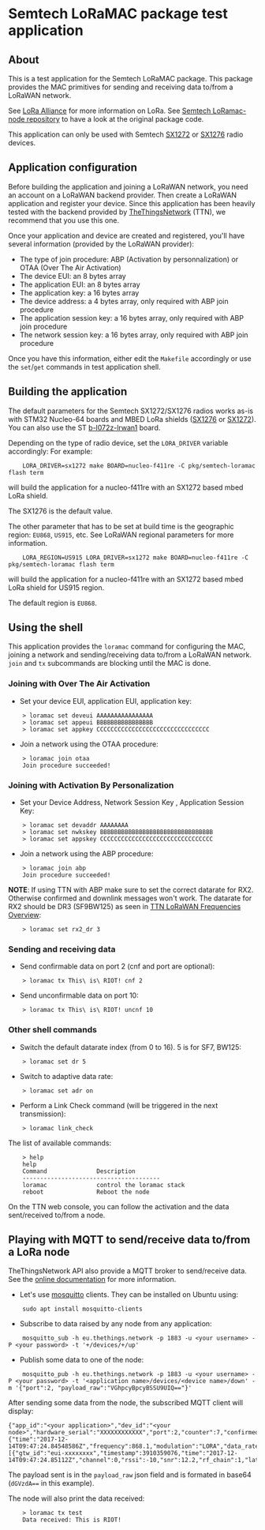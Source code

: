 # Semtech LoRaMAC package test application

## About

This is a test application for the Semtech LoRaMAC package. This package
provides the MAC primitives for sending and receiving data to/from a
LoRaWAN network.

See [LoRa Alliance](https://www.lora-alliance.org/) for more information on LoRa.
See [Semtech LoRamac-node repository](https://github.com/Lora-net/LoRaMac-node)
to have a look at the original package code.

This application can only be used with Semtech
[SX1272](http://www.semtech.com/images/datasheet/sx1272.pdf) or
[SX1276](http://www.semtech.com/images/datasheet/sx1276.pdf) radio devices.

## Application configuration

Before building the application and joining a LoRaWAN network, you need an
account on a LoRaWAN backend provider. Then create a LoRaWAN application and
register your device.
Since this application has been heavily tested with the backend provided by
[TheThingsNetwork](https://www.thethingsnetwork.org/) (TTN), we recommend that
you use this one.

Once your application and device are created and registered, you'll have
several information (provided by the LoRaWAN provider):
* The type of join procedure: ABP (Activation by personnalization) or OTAA (Over
The Air Activation)
* The device EUI: an 8 bytes array
* The application EUI: an 8 bytes array
* The application key: a 16 bytes array
* The device address: a 4 bytes array, only required with ABP join procedure
* The application session key: a 16 bytes array, only required with ABP join procedure
* The network session key: a 16 bytes array, only required with ABP join procedure

Once you have this information, either edit the `Makefile` accordingly or
use the `set`/`get` commands in test application shell.

## Building the application

The default parameters for the Semtech SX1272/SX1276 radios works as-is with
STM32 Nucleo-64 boards and MBED LoRa shields
([SX1276](https://os.mbed.com/components/SX1276MB1xAS/) or
[SX1272](https://os.mbed.com/components/SX1272MB2xAS/)). You can also use the
ST [b-l072z-lrwan1](http://www.st.com/en/evaluation-tools/b-l072z-lrwan1.html)
board.

Depending on the type of radio device, set the `LORA_DRIVER` variable accordingly:
For example:
```
    LORA_DRIVER=sx1272 make BOARD=nucleo-f411re -C pkg/semtech-loramac flash term
```
will build the application for a nucleo-f411re with an SX1272 based mbed LoRa shield.

The SX1276 is the default value.

The other parameter that has to be set at build time is the geographic region:
`EU868`, `US915`, etc. See LoRaWAN regional parameters for more information.

```
    LORA_REGION=US915 LORA_DRIVER=sx1272 make BOARD=nucleo-f411re -C pkg/semtech-loramac flash term
```
will build the application for a nucleo-f411re with an SX1272 based mbed LoRa shield
for US915 region.

The default region is `EU868`.


## Using the shell
This application provides the `loramac` command for configuring the MAC,
joining a network and sending/receiving data to/from a LoRaWAN network.
`join` and `tx` subcommands are blocking until the MAC is done.

### Joining with Over The Air Activation

* Set your device EUI, application EUI, application key:
```
    > loramac set deveui AAAAAAAAAAAAAAAA
    > loramac set appeui BBBBBBBBBBBBBBBB
    > loramac set appkey CCCCCCCCCCCCCCCCCCCCCCCCCCCCCCCC
```
* Join a network using the OTAA procedure:
```
    > loramac join otaa
    Join procedure succeeded!
```
### Joining with Activation By Personalization

* Set your Device Address, Network Session Key , Application Session Key:
```
    > loramac set devaddr AAAAAAAA
    > loramac set nwkskey BBBBBBBBBBBBBBBBBBBBBBBBBBBBBBBB
    > loramac set appskey CCCCCCCCCCCCCCCCCCCCCCCCCCCCCCCC
```
* Join a network using the ABP procedure:
```
    > loramac join abp
    Join procedure succeeded!
```
**NOTE**:
If using TTN with ABP make sure to set the correct datarate for RX2.
Otherwise confirmed and downlink messages won't work.
The datarate for RX2 should be DR3 (SF9BW125) as seen in
[TTN LoRaWAN Frequencies Overview](https://www.thethingsnetwork.org/docs/lorawan/frequency-plans.html):
```
    > loramac set rx2_dr 3
```

### Sending and receiving data

* Send confirmable data on port 2 (cnf and port are optional):
```
    > loramac tx This\ is\ RIOT! cnf 2
```
* Send unconfirmable data on port 10:
```
    > loramac tx This\ is\ RIOT! uncnf 10
```

### Other shell commands
* Switch the default datarate index (from 0 to 16). 5 is for SF7, BW125:
```
    > loramac set dr 5
```
* Switch to adaptive data rate:
```
    > loramac set adr on
```
* Perform a Link Check command (will be triggered in the next transmission):
```
    > loramac link_check
```
The list of available commands:
```
    > help
    help
    Command              Description
    ---------------------------------------
    loramac              control the loramac stack
    reboot               Reboot the node
```

On the TTN web console, you can follow the activation and the data
sent/received to/from a node.

## Playing with MQTT to send/receive data to/from a LoRa node

TheThingsNetwork API also provide a MQTT broker to send/receive data.
See the
[online documentation](https://www.thethingsnetwork.org/docs/applications/mqtt/api.html)
for more information.

* Let's use [mosquitto](https://mosquitto.org/) clients. They can be installed
on Ubuntu using:
```
    sudo apt install mosquitto-clients
```
* Subscribe to data raised by any node from any application:
```
    mosquitto_sub -h eu.thethings.network -p 1883 -u <your username> -P <your password> -t '+/devices/+/up'
```
* Publish some data to one of the node:
```
    mosquitto_pub -h eu.thethings.network -p 1883 -u <your username> -P <your password> -t '<application name>/devices/<device name>/down' -m '{"port":2, "payload_raw":"VGhpcyBpcyBSSU9UIQ=="}'
```

After sending some data from the node, the subscribed MQTT client will display:
```
{"app_id":"<your application>","dev_id":"<your node>","hardware_serial":"XXXXXXXXXXXX","port":2,"counter":7,"confirmed":true,"payload_raw":"dGVzdA==","metadata":{"time":"2017-12-14T09:47:24.84548586Z","frequency":868.1,"modulation":"LORA","data_rate":"SF12BW125","coding_rate":"4/5","gateways":[{"gtw_id":"eui-xxxxxxxx","timestamp":3910359076,"time":"2017-12-14T09:47:24.85112Z","channel":0,"rssi":-10,"snr":12.2,"rf_chain":1,"latitude":48.715027,"longitude":2.2059395,"altitude":157,"location_source":"registry"}]}}
```
The payload sent is in the `payload_raw` json field and is formated in base64
(`dGVzdA==` in this example).

The node will also print the data received:
```
    > loramac tx test
    Data received: This is RIOT!
```
